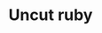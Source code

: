 ---
layout: item
title: Uncut ruby
item-id: 1619
datatable: true
id: 1619
name: "Uncut ruby"
members: false
lowalch: 40
highalch: 60
examine: "This would be worth more cut."
monsters:
  - id: 465
    name: "Skeletal Wyvern"
    members: true
    combat_level: 140
    wiki_url: "https://oldschool.runescape.wiki/w/Skeletal_Wyvern#2"
    drops:
      - quantity: "10"
        rarity: 0.015625
    image: "https://oldschool.runescape.wiki/images/thumb/6/6f/Skeletal_Wyvern.png/280px-Skeletal_Wyvern.png?6d52e"
  - id: 963
    name: "Kalphite Queen"
    members: true
    combat_level: 333
    wiki_url: "https://oldschool.runescape.wiki/w/Kalphite_Queen#Crawling"
    drops:
      - quantity: "25"
        rarity: 0.0234375
    image: "https://oldschool.runescape.wiki/images/thumb/5/57/Kalphite_Queen.png/290px-Kalphite_Queen.png?a4955"
  - id: 1362
    name: "Slagilith"
    members: true
    combat_level: 92
    wiki_url: "https://oldschool.runescape.wiki/w/Slagilith#Normal"
    drops:
      - quantity: "1"
        rarity: 1
    image: "https://oldschool.runescape.wiki/images/thumb/3/36/Slagilith.png/180px-Slagilith.png?dc8b8"
  - id: 2161
    name: "TzHaar-Hur"
    members: true
    combat_level: 74
    wiki_url: "https://oldschool.runescape.wiki/w/TzHaar-Hur"
    drops:
      - quantity: "1"
        rarity: 0.0078125
    image: "https://oldschool.runescape.wiki/images/thumb/5/5a/TzHaar-Hur.png/150px-TzHaar-Hur.png?978b9"
  - id: 2167
    name: "TzHaar-Xil"
    members: true
    combat_level: 133
    wiki_url: "https://oldschool.runescape.wiki/w/TzHaar-Xil"
    drops:
      - quantity: "1"
        rarity: 0.03125
    image: "https://oldschool.runescape.wiki/images/thumb/0/0b/TzHaar-Xil_%28sword%29.png/180px-TzHaar-Xil_%28sword%29.png?43cb7"
  - id: 2173
    name: "TzHaar-Ket"
    members: true
    combat_level: 149
    wiki_url: "https://oldschool.runescape.wiki/w/TzHaar-Ket#Level_149"
    drops:
      - quantity: "1"
        rarity: 0.03125
    image: "https://oldschool.runescape.wiki/images/thumb/6/6c/TzHaar-Ket.png/200px-TzHaar-Ket.png?ee1fa"
  - id: 2916
    name: "Waterfiend"
    members: true
    combat_level: 115
    wiki_url: "https://oldschool.runescape.wiki/w/Waterfiend"
    drops:
      - quantity: "3"
        rarity: 0.0078125
    image: "https://oldschool.runescape.wiki/images/thumb/4/4f/Waterfiend.png/120px-Waterfiend.png?3dfda"
  - id: 5054
    name: "Skeleton Hellhound"
    members: true
    combat_level: 97
    wiki_url: "https://oldschool.runescape.wiki/w/Skeleton_Hellhound#Normal"
    drops:
      - quantity: "2"
        rarity: 1
    image: "https://oldschool.runescape.wiki/images/thumb/0/09/Skeleton_Hellhound.png/240px-Skeleton_Hellhound.png?79073"
  - id: 5129
    name: "Glod"
    members: true
    combat_level: 138
    wiki_url: "https://oldschool.runescape.wiki/w/Glod#Normal"
    drops:
      - quantity: "1"
        rarity: 1
    image: "https://oldschool.runescape.wiki/images/thumb/5/57/Glod.png/200px-Glod.png?1c57f"
  - id: 6297
    name: "Glod (hard)"
    members: true
    combat_level: 276
    wiki_url: "https://oldschool.runescape.wiki/w/Glod#Hard"
    drops:
      - quantity: "1"
        rarity: 1
    image: "https://oldschool.runescape.wiki/images/thumb/5/57/Glod.png/200px-Glod.png?1c57f"
  - id: 6324
    name: "Slagilith (hard)"
    members: true
    combat_level: 202
    wiki_url: "https://oldschool.runescape.wiki/w/Slagilith#Hard"
    drops:
      - quantity: "1"
        rarity: 1
    image: "https://oldschool.runescape.wiki/images/thumb/3/36/Slagilith.png/180px-Slagilith.png?dc8b8"
  - id: 6326
    name: "Skeleton Hellhound (hard)"
    members: true
    combat_level: 198
    wiki_url: "https://oldschool.runescape.wiki/w/Skeleton_Hellhound#Hard"
    drops:
      - quantity: "2"
        rarity: 1
    image: "https://oldschool.runescape.wiki/images/thumb/0/09/Skeleton_Hellhound.png/240px-Skeleton_Hellhound.png?79073"
  - id: 6503
    name: "Callisto"
    members: true
    combat_level: 470
    wiki_url: "https://oldschool.runescape.wiki/w/Callisto"
    drops:
      - quantity: "20"
        rarity: 0.0546875
    image: "https://oldschool.runescape.wiki/images/thumb/d/d4/Callisto.png/290px-Callisto.png?4612a"
  - id: 6504
    name: "Venenatis"
    members: true
    combat_level: 464
    wiki_url: "https://oldschool.runescape.wiki/w/Venenatis"
    drops:
      - quantity: "20"
        rarity: 0.0546875
    image: "https://oldschool.runescape.wiki/images/thumb/7/7f/Venenatis.png/290px-Venenatis.png?20540"
  - id: 6611
    name: "Vet'ion"
    members: true
    combat_level: 454
    wiki_url: "https://oldschool.runescape.wiki/w/Vet'ion#Normal"
    drops:
      - quantity: "20"
        rarity: 0.0546875
    image: "https://oldschool.runescape.wiki/images/thumb/7/7f/Vet%27ion.png/260px-Vet%27ion.png?4cb16"
  - id: 6612
    name: "Vet'ion Reborn"
    members: true
    combat_level: 454
    wiki_url: "https://oldschool.runescape.wiki/w/Vet'ion#Reborn"
    drops:
      - quantity: "20"
        rarity: 0.0546875
    image: "https://oldschool.runescape.wiki/images/thumb/7/7f/Vet%27ion.png/260px-Vet%27ion.png?4cb16"
  - id: 7416
    name: "Obor"
    members: false
    combat_level: 106
    wiki_url: "https://oldschool.runescape.wiki/w/Obor"
    drops:
      - quantity: "5"
        rarity: 0.0423728813559322
    image: "https://oldschool.runescape.wiki/images/thumb/8/88/Obor.png/170px-Obor.png?8ec21"
  - id: 7679
    name: "TzHaar-Ket"
    members: true
    combat_level: 221
    wiki_url: "https://oldschool.runescape.wiki/w/TzHaar-Ket#Level_221"
    drops:
      - quantity: "1"
        rarity: 0.03125
    image: "https://oldschool.runescape.wiki/images/thumb/6/6c/TzHaar-Ket.png/200px-TzHaar-Ket.png?ee1fa"
  - id: 7989
    name: "Ogress Warrior"
    members: false
    combat_level: 82
    wiki_url: "https://oldschool.runescape.wiki/w/Ogress_Warrior"
    drops:
      - quantity: "1"
        rarity: 0.034482758620689655
    image: "https://oldschool.runescape.wiki/images/thumb/4/40/Ogress_Warrior.png/180px-Ogress_Warrior.png?7143b"
  - id: 7991
    name: "Ogress Shaman"
    members: false
    combat_level: 82
    wiki_url: "https://oldschool.runescape.wiki/w/Ogress_Shaman"
    drops:
      - quantity: "1"
        rarity: 0.034482758620689655
    image: "https://oldschool.runescape.wiki/images/thumb/5/52/Ogress_Shaman.png/200px-Ogress_Shaman.png?5b638"
  - id: 8195
    name: "Bryophyta"
    members: false
    combat_level: 128
    wiki_url: "https://oldschool.runescape.wiki/w/Bryophyta"
    drops:
      - quantity: "5"
        rarity: 0.03389830508474576
    image: "https://oldschool.runescape.wiki/images/thumb/8/86/Bryophyta.png/220px-Bryophyta.png?090fd"
  - id: 8713
    name: "Sarachnis"
    members: true
    combat_level: 318
    wiki_url: "https://oldschool.runescape.wiki/w/Sarachnis"
    drops:
      - quantity: "20-30"
        rarity: 0.02
    image: "https://oldschool.runescape.wiki/images/thumb/e/e9/Sarachnis.png/280px-Sarachnis.png?8f040"
  - id: 9416
    name: "Phosani's Nightmare"
    members: true
    combat_level: 1024
    wiki_url: "https://oldschool.runescape.wiki/w/The_Nightmare"
    drops:
      - quantity: "2-35"
        rarity: 0.03
    image: "https://oldschool.runescape.wiki/images/thumb/7/7d/The_Nightmare.png/250px-The_Nightmare.png?0128a"
  - id: 9425
    name: "The Nightmare"
    members: true
    combat_level: 814
    wiki_url: "https://oldschool.runescape.wiki/w/The_Nightmare"
    drops:
      - quantity: "2-35"
        rarity: 0.03
    image: "https://oldschool.runescape.wiki/images/thumb/7/7d/The_Nightmare.png/250px-The_Nightmare.png?0128a"
---